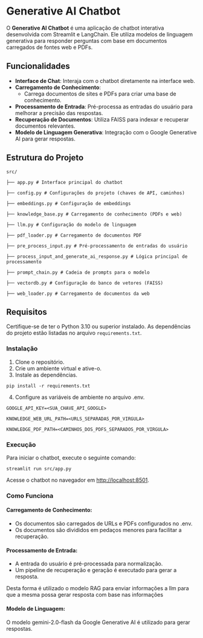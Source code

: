 <h1>Generative AI Chatbot</h1>

<p>O <strong>Generative AI Chatbot</strong> é uma aplicação de chatbot interativa desenvolvida com Streamlit e LangChain. Ele utiliza modelos de linguagem generativa para responder perguntas com base em documentos carregados de fontes web e PDFs.</p>

<h2>Funcionalidades</h2>

<ul>
  <li><strong>Interface de Chat</strong>: Interaja com o chatbot diretamente na interface web.</li>
  <li><strong>Carregamento de Conhecimento</strong>:
    <ul>
      <li>Carrega documentos de sites e PDFs para criar uma base de conhecimento.</li>
    </ul>
  </li>
  <li><strong>Processamento de Entrada</strong>: Pré-processa as entradas do usuário para melhorar a precisão das respostas.</li>
  <li><strong>Recuperação de Documentos</strong>: Utiliza FAISS para indexar e recuperar documentos relevantes.</li>
  <li><strong>Modelo de Linguagem Generativa</strong>: Integração com o Google Generative AI para gerar respostas.</li>
</ul>

<h2>Estrutura do Projeto</h2>

<pre><code>src/

├── app.py # Interface principal do chatbot 

├── config.py # Configurações do projeto (chaves de API, caminhos) 

├── embeddings.py # Configuração de embeddings 

├── knowledge_base.py # Carregamento de conhecimento (PDFs e web) 

├── llm.py # Configuração do modelo de linguagem 

├── pdf_loader.py # Carregamento de documentos PDF 

├── pre_process_input.py # Pré-processamento de entradas do usuário 

├── process_input_and_generate_ai_response.py # Lógica principal de processamento 

├── prompt_chain.py # Cadeia de prompts para o modelo 

├── vectordb.py # Configuração do banco de vetores (FAISS) 

├── web_loader.py # Carregamento de documentos da web
</code></pre>

<h2>Requisitos</h2>

<p>Certifique-se de ter o Python 3.10 ou superior instalado. As dependências do projeto estão listadas no arquivo <code>requirements.txt</code>.</p>

<h3>Instalação</h3>

<ol>
  <li>Clone o repositório.</li>
  <li>Crie um ambiente virtual e ative-o.</li>
  <li>Instale as dependências.</li>
</ol>

<pre><code>pip install -r requirements.txt</code></pre>

<ol start="4">
  <li>Configure as variáveis de ambiente no arquivo .env.</li>
</ol>

<pre><code>GOOGLE_API_KEY=&lt;SUA_CHAVE_API_GOOGLE&gt;

KNOWLEDGE_WEB_URL_PATH=&lt;URLS_SEPARADAS_POR_VIRGULA&gt;

KNOWLEDGE_PDF_PATH=&lt;CAMINHOS_DOS_PDFS_SEPARADOS_POR_VIRGULA&gt;</code></pre>

<h3>Execução</h3>

<p>Para iniciar o chatbot, execute o seguinte comando:</p>

<pre><code>streamlit run src/app.py</code></pre>

<p>Acesse o chatbot no navegador em <a href="http://localhost:8501">http://localhost:8501</a>.</p>

<h3>Como Funciona</h3>

<h4>Carregamento de Conhecimento:</h4>

<ul>
  <li>Os documentos são carregados de URLs e PDFs configurados no .env.</li>
  <li>Os documentos são divididos em pedaços menores para facilitar a recuperação.</li>
</ul>

<h4>Processamento de Entrada:</h4>

<ul>
  <li>A entrada do usuário é pré-processada para normalização.</li>
  <li>Um pipeline de recuperação e geração é executado para gerar a resposta.</li>
</ul>

<p>Desta forma é utilizado o modelo RAG para enviar informações a llm para que a mesma possa gerar resposta com base nas informações</p>

<h4>Modelo de Linguagem:</h4>

<p>O modelo gemini-2.0-flash da Google Generative AI é utilizado para gerar respostas.</p>
